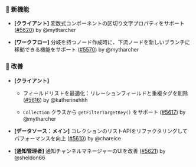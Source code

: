 ### 🎉 新機能

- **[クライアント]** 変数式コンポーネントの区切り文字プロパティをサポート ([#5620](https://github.com/nocobase/nocobase/pull/5620)) by @mytharcher

- **[ワークフロー]** 分岐を持つノード作成時に、下流ノードを新しいブランチに移動できる機能をサポート ([#5570](https://github.com/nocobase/nocobase/pull/5570)) by @mytharcher

### 🚀 改善

- **[クライアント]**
  - フィールドリストを最適化：リレーションフィールドと重複タグを削除 ([#5616](https://github.com/nocobase/nocobase/pull/5616)) by @katherinehhh

  - `Collection` クラスから `getFilterTargetKey()` をサポート ([#5617](https://github.com/nocobase/nocobase/pull/5617)) by @mytharcher

- **[データソース：メイン]** コレクションのリストAPIをリファクタリングしてパフォーマンスを向上 ([#5610](https://github.com/nocobase/nocobase/pull/5610)) by @chareice

- **[通知管理者]** 通知チャンネルマネージャーのUIを改善 ([#5621](https://github.com/nocobase/nocobase/pull/5621)) by @sheldon66

